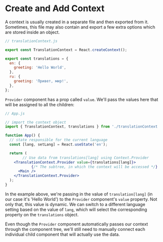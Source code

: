 # Create and Add Context

A context is usually created in a separate file and then exported from it. Sometimes, this file may also contain and export a few extra options which are stored inside an object.

```jsx
// translationContext.js

export const TranslationContext = React.createContext();

export const translations = {
  en: {
    greeting: 'Hello World',
  },
  ru: {
    greeting: 'Привет, мир!',
  },
};
```

`Provider` component has a prop called `value`. We'll pass the values here that will be assigned to all the children:

```jsx
// App.js

// import the context object
import { TranslationContext, translations } from './translationContext';

function App() {
  // state responsible for the current language
  const [lang, setLang] = React.useState('en');

  return (
        // Use data from translations[lang] using Context.Provider
    <TranslationContext.Provider value={translations[lang]}>
            {/* The subtree, in which the context will be accessed */}  
      <Main />
    </TranslationContext.Provider>
  );
}
```

In the example above, we're passing in the value of `translation[lang]` (in our case it's 'Hello World') to the `Provider` component's `value` property. Not only that, this value is dynamic. We can switch to a different language setting based on the value of `lang`, which will select the corresponding property on the `translations` object.

Even though the `Provider` component automatically passes our context through the component tree, we'll still need to manually connect each individual child component that will actually use the data.